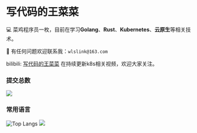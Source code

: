 # 写代码的王菜菜
:computer: 菜鸡程序员一枚，目前在学习**Golang**、**Rust**、**Kubernetes**、**云原生**等相关技术。

:email: 有任何问题欢迎联系我：`wlslink@163.com`

bilibili: [写代码的王菜菜](https://space.bilibili.com/35763410) 在持续更新k8s相关视频，欢迎大家关注。

### 提交总数
[![](https://github-readme-stats.vercel.app/api?username=wanglishuai1&theme=highcontrast)](https://github.com/anuraghazra/github-readme-stats)
### 常用语言
![Top Langs](https://github-readme-stats.vercel.app/api/top-langs/?username=wanglishuai1&layout=compact&theme=highcontrast)
![](https://github-profile-summary-cards.vercel.app/api/cards/profile-details?username=wanglishuai1)
